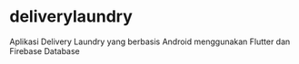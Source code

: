 # deliverylaundry

Aplikasi Delivery Laundry yang berbasis Android menggunakan Flutter dan Firebase Database

